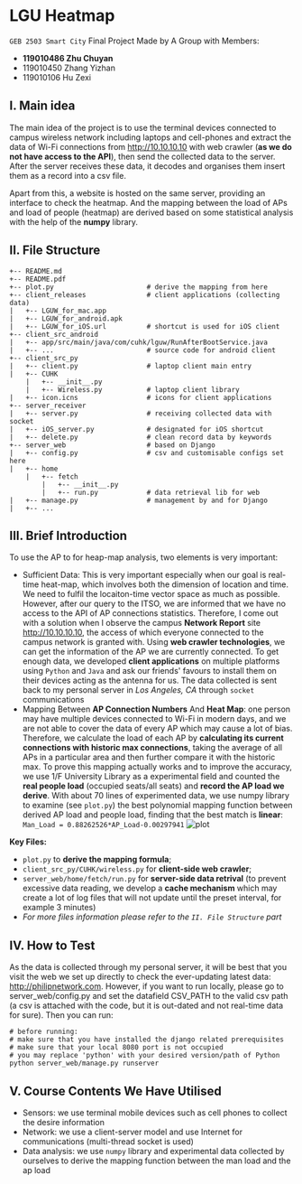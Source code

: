 # LGU Heatmap


```GEB 2503 Smart City``` Final Project Made by A Group with Members:
* **119010486 Zhu Chuyan**
* 119010450 Zhang Yizhan
* 119010106 Hu Zexi

## I. Main idea
The main idea of the project is to use the terminal devices connected to campus wireless network
including laptops and cell-phones and extract the data of Wi-Fi connections from
http://10.10.10.10 with web crawler (**as we do not have access to the API**), then send the collected data to the server. After the server
receives these data, it decodes and organises them insert them as a record into a csv file.

Apart from this, a website is hosted on the same server, providing an interface to check the heatmap.
And the mapping between the load of APs and load of people (heatmap) are derived
based on some statistical analysis with the help of the **numpy** library.

## II. File Structure
```shell
+-- README.md
+-- README.pdf
+-- plot.py                       # derive the mapping from here
+-- client_releases               # client applications (collecting data)
|   +-- LGUW_for_mac.app
|   +-- LGUW_for_android.apk
|   +-- LGUW_for_iOS.url          # shortcut is used for iOS client
+-- client_src_android
|   +-- app/src/main/java/com/cuhk/lguw/RunAfterBootService.java
|   +-- ...                       # source code for android client
+-- client_src_py
|   +-- client.py                 # laptop client main entry
|   +-- CUHK
    |   +-- __init__.py
    |   +-- Wireless.py           # laptop client library
|   +-- icon.icns                 # icons for client applications
+-- server_receiver
|   +-- server.py                 # receiving collected data with socket
|   +-- iOS_server.py             # designated for iOS shortcut
|   +-- delete.py                 # clean record data by keywords
+-- server_web                    # based on Django
|   +-- config.py                 # csv and customisable configs set here
|   +-- home
    |   +-- fetch
        |   +-- __init__.py
        |   +-- run.py            # data retrieval lib for web
|   +-- manage.py                 # management by and for Django
|   +-- ...
```
## III. Brief Introduction
To use the AP to for heap-map analysis, two elements is very important:
* Sufficient Data:
This is very important especially when our goal is real-time heat-map, which
involves both the dimension of location and time. We need to fulfil the locaiton-time vector space as much
as possible. However, after our query to the ITSO, we are informed that we have no access
to the API of AP connections statistics. Therefore, I come out with a solution when I observe
the campus **Network Report** site http://10.10.10.10, the access of which everyone connected to
the campus network is granted with. Using **web crawler technologies**, we can get the information of
the AP we are currently connected. To get enough data, we developed **client applications** on multiple
platforms using ```Python``` and ```Java``` and ask our friends' favours to install them on their devices
acting as the antenna for us. The data collected is sent back to my personal server in *Los Angeles, CA* through
```socket``` communications
* Mapping Between **AP Connection Numbers** And **Heat Map**: one person may have multiple
devices connected to Wi-Fi in modern days, and we are not able to cover the data of every AP
which may cause a lot of bias. Therefore, we calculate the load of each AP by **calculating its
current connections with historic max connections**, taking the average of all APs in a particular
area and then further compare it with the historic max. To prove this mapping actually works and to
improve the accuracy, we use 1/F University Library as a experimental field and counted the **real people
load** (occupied seats/all seats) and **record the AP load we derive**. With about 70 lines of experimented data,
we use numpy library to examine (see ```plot.py```) the best polynomial mapping function between derived AP load and people load,
finding that the best match is **linear**: ```Man_Load = 0.88262526*AP_Load-0.00297941```
![plot](plot_max.png)

**Key Files:**
* ```plot.py``` to **derive the mapping formula**;
* ```client_src_py/CUHK/wireless.py``` for **client-side web crawler**;
* ```server_web/home/fetch/run.py``` for **server-side data retrival** (to prevent excessive data reading, we develop a **cache mechanism** which may create a lot of log files that will not update until the preset interval, for example 3 minutes)
* *For more files information please refer to the ```II. File Structure``` part*

## IV. How to Test
As the data is collected through my personal server, it will be best that you visit the web we
set up directly to check the ever-updating latest data: http://philipnetwork.com. However, if you want to run locally, please go to server_web/config.py
and set the datafield CSV_PATH to the valid csv path (a csv is attached with the code, but it is out-dated and not real-time data for sure). Then you can run:
```shell
# before running:
# make sure that you have installed the django related prerequisites
# make sure that your local 8080 port is not occupied
# you may replace 'python' with your desired version/path of Python
python server_web/manage.py runserver
```
## V. Course Contents We Have Utilised
* Sensors: we use terminal mobile devices such as cell phones to collect the desire information
* Network: we use a client-server model and use Internet for communications (multi-thread socket is used)
* Data analysis: we use ```numpy``` library and experimental data collected by ourselves to derive the mapping function between the man load and the ap load
